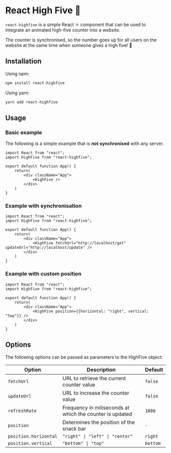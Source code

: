 # React High Five 👋
`react-highfive` is a simple React ⚛️ component that can be used to integrate an animated high-five counter into a website.  

The counter is synchronised, so the number goes up for all users on the website at the same time when someone gives a high five! 👋

## Installation
Using npm:

```bash
npm install react-highfive
```

Using yarn:

```bash
yarn add react-highfive
```

## Usage
### Basic example

The following is a simple example that is **not synchronised** with any server.
```JSX
import React from "react";
import HighFive from "react-highfive";

export default function App() {
    return(
        <div className="App">
            <HighFive />
        </div>
    )
}
```

###  Example with synchronisation

```JSX
import React from "react";
import HighFive from "react-highfive";

export default function App() {
    return(
        <div className="App">
            <HighFive fetchUrl="http://localhost/get" updateUrl="http://localhost/update" />
        </div>
    )
}
```

### Example with custom position

```JSX
import React from "react";
import HighFive from "react-highfive";

export default function App() {
    return(
        <div className="App">
            <HighFive position={{horizontal: "right", vertical: "top"}} />
        </div>
    )
}
```

## Options
The following options can be passed as parameters to the HighFive object:

| Option                | Description                                              | Default  |
|-----------------------|----------------------------------------------------------|----------|
| `fetchUrl`            | URL to retrieve the current counter value                | `false`  |
| `updateUrl`           | URL to increase the counter value                        | `false`  |
| `refreshRate`         | Frequency in miliseconds at which the counter is updated | `1000`   |
| `position`            | Determines the position of the snack bar                 | `-`      |
| `position.horizontal` | `"right" \| "left" \| "center"`                          | `right`  |
| `position.vertical`   | `"bottom" \| "top"`                                      | `bottom` |
